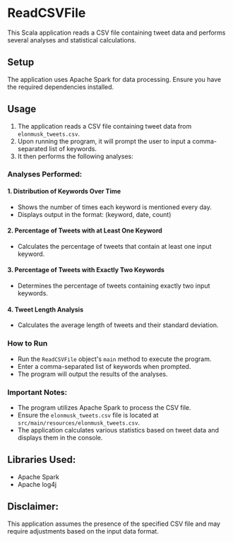 # ReadCSVFile

This Scala application reads a CSV file containing tweet data and performs several analyses and statistical calculations.

## Setup

The application uses Apache Spark for data processing. Ensure you have the required dependencies installed.

## Usage

1. The application reads a CSV file containing tweet data from `elonmusk_tweets.csv`.
2. Upon running the program, it will prompt the user to input a comma-separated list of keywords.
3. It then performs the following analyses:

### Analyses Performed:

#### 1. Distribution of Keywords Over Time
   - Shows the number of times each keyword is mentioned every day.
   - Displays output in the format: (keyword, date, count)

#### 2. Percentage of Tweets with at Least One Keyword
   - Calculates the percentage of tweets that contain at least one input keyword.

#### 3. Percentage of Tweets with Exactly Two Keywords
   - Determines the percentage of tweets containing exactly two input keywords.

#### 4. Tweet Length Analysis
   - Calculates the average length of tweets and their standard deviation.

### How to Run
   - Run the `ReadCSVFile` object's `main` method to execute the program.
   - Enter a comma-separated list of keywords when prompted.
   - The program will output the results of the analyses.

### Important Notes:
   - The program utilizes Apache Spark to process the CSV file.
   - Ensure the `elonmusk_tweets.csv` file is located at `src/main/resources/elonmusk_tweets.csv`.
   - The application calculates various statistics based on tweet data and displays them in the console.

## Libraries Used:
- Apache Spark
- Apache log4j

## Disclaimer:
This application assumes the presence of the specified CSV file and may require adjustments based on the input data format.

